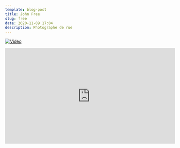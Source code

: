 ```yaml
---
template: blog-post
title: John Free
slug: free
date: 2020-11-09 17:04
description: Photographe de rue
---
```

[![Video](http://img.youtube.com/vi/8WJQ4_4PWqQ/0.jpg)](http://www.youtube.com/watch?v=8WJQ4_4PWqQ)
<html><body>
<iframe width="560" height="315" src="https://www.youtube.com/embed/8WJQ4_4PWqQ" frameborder="0" allow="accelerometer; autoplay; clipboard-write; encrypted-media; gyroscope; picture-in-picture" allowfullscreen></iframe></body></html>
